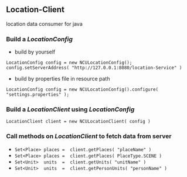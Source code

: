 ## Location-Client
location data consumer for java

### Build a *LocationConfig*
- build by yourself
```
LocationConfig config = new NCULocationConfig();
config.setServerAddress( "http://127.0.0.1:8080/location-Service" )
```
- build by properties file in resource path
```
LocationConfig config = new NCULocationConfig().configure( "settings.properties" );
```

### Build a *LocationClient* using *LocationConfig*
```
LocationClient client = new NCULocationClient( config )
```

### Call methods on *LocationClient* to fetch data from server
- ``` Set<Place> places =  client.getPlaces( "placeName" ) ```
- ``` Set<Place> places =  client.getPlaces( PlaceType.SCENE ) ```
- ``` Set<Unit>  units  =  client.getUnits( "unitName" ) ```
- ``` Set<Unit>  units  =  client.getPersonUnits( "personName" ) ```
